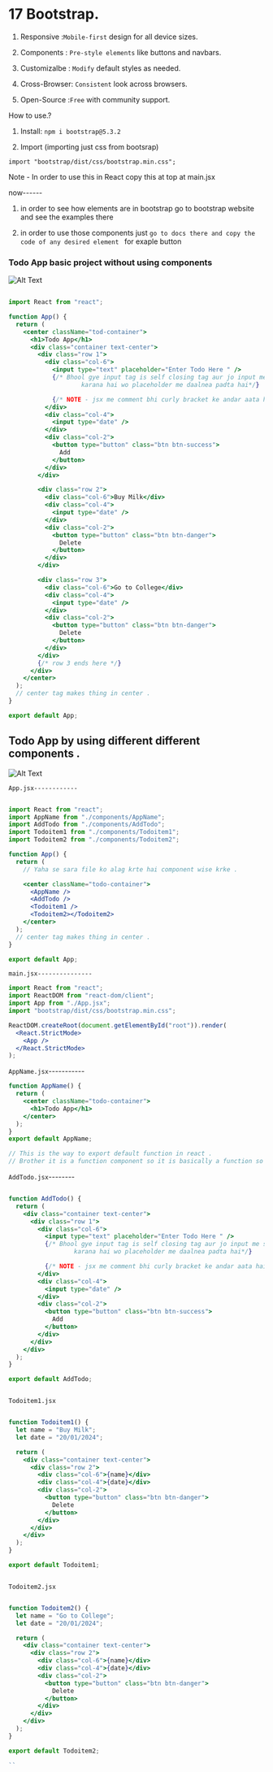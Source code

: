 
# 17 Bootstrap.

1) Responsive :`Mobile-first` design for all device sizes.

2) Components : `Pre-style elements` like buttons and navbars.

3) Customizalbe : `Modify` default styles as needed.

4) Cross-Browser: `Consistent` look across browsers.

5) Open-Source :`Free` with community support.


How to use.?

1) Install:
`npm i bootstrap@5.3.2`

2) Import (importing just css from bootsrap)

`import "bootstrap/dist/css/bootstrap.min.css";`


Note - In order to use this  in React copy this at top at main.jsx


now------


1) in order to see how elements are in bootstrap go to bootstrap website and see the examples there

2) in order to use those components just `go to docs there and copy the code of any desired element ` for exaple button 

 
### Todo App basic project without using components

![Alt Text](
https://github.com/rajvipulraj401/React/blob/main/React_notes/REACT_Full_Course/17-Bootstrap/Todoapp1st.png)


```jsx

import React from "react";

function App() {
  return (
    <center className="tod-container">
      <h1>Todo App</h1>
      <div class="container text-center">
        <div class="row 1">
          <div class="col-6">
            <input type="text" placeholder="Enter Todo Here " />
            {/* Bhool gye input tag is self closing tag aur jo input me show
                    karana hai wo placeholder me daalnea padta hai*/}

            {/* NOTE - jsx me comment bhi curly bracket ke andar aata hai  */}
          </div>
          <div class="col-4">
            <input type="date" />
          </div>
          <div class="col-2">
            <button type="button" class="btn btn-success">
              Add
            </button>
          </div>
        </div>

        <div class="row 2">
          <div class="col-6">Buy Milk</div>
          <div class="col-4">
            <input type="date" />
          </div>
          <div class="col-2">
            <button type="button" class="btn btn-danger">
              Delete
            </button>
          </div>
        </div>

        <div class="row 3">
          <div class="col-6">Go to College</div>
          <div class="col-4">
            <input type="date" />
          </div>
          <div class="col-2">
            <button type="button" class="btn btn-danger">
              Delete
            </button>
          </div>
        </div>
        {/* row 3 ends here */}
      </div>
    </center>
  );
  // center tag makes thing in center .
}

export default App;

```
## Todo App by using different different components .

 ![Alt Text](
https://github.com/rajvipulraj401/React/blob/main/React_notes/REACT_Full_Course/17-Bootstrap/Todoapp1st.png)


`App.jsx------------`
```jsx

import React from "react";
import AppName from "./components/AppName";
import AddTodo from "./components/AddTodo";
import Todoitem1 from "./components/Todoitem1";
import Todoitem2 from "./components/Todoitem2";

function App() {
  return (
    // Yaha se sara file ko alag krte hai component wise krke .

    <center className="todo-container">
      <AppName />
      <AddTodo />
      <Todoitem1 />
      <Todoitem2></Todoitem2>
    </center>
  );
  // center tag makes thing in center .
}

export default App;


```

`main.jsx---------------`
```jsx
import React from "react";
import ReactDOM from "react-dom/client";
import App from "./App.jsx";
import "bootstrap/dist/css/bootstrap.min.css";

ReactDOM.createRoot(document.getElementById("root")).render(
  <React.StrictMode>
    <App />
  </React.StrictMode>
);

```


`AppName.jsx`-----------
```jsx
function AppName() {
  return (
    <center className="todo-container">
      <h1>Todo App</h1>
    </center>
  );
}
export default AppName;

// This is the way to export default function in react .
// Brother it is a function component so it is basically a function so you have to return it .

```

`AddTodo.jsx`--------
```jsx

function AddTodo() {
  return (
    <div class="container text-center">
      <div class="row 1">
        <div class="col-6">
          <input type="text" placeholder="Enter Todo Here " />
          {/* Bhool gye input tag is self closing tag aur jo input me show
                  karana hai wo placeholder me daalnea padta hai*/}

          {/* NOTE - jsx me comment bhi curly bracket ke andar aata hai  */}
        </div>
        <div class="col-4">
          <input type="date" />
        </div>
        <div class="col-2">
          <button type="button" class="btn btn-success">
            Add
          </button>
        </div>
      </div>
    </div>
  );
}

export default AddTodo;



```


`Todoitem1.jsx`
```jsx

function Todoitem1() {
  let name = "Buy Milk";
  let date = "20/01/2024";

  return (
    <div class="container text-center">
      <div class="row 2">
        <div class="col-6">{name}</div>
        <div class="col-4">{date}</div>
        <div class="col-2">
          <button type="button" class="btn btn-danger">
            Delete
          </button>
        </div>
      </div>
    </div>
  );
}

export default Todoitem1;



```

`Todoitem2.jsx`

```jsx

function Todoitem2() {
  let name = "Go to College";
  let date = "20/01/2024";

  return (
    <div class="container text-center">
      <div class="row 2">
        <div class="col-6">{name}</div>
        <div class="col-4">{date}</div>
        <div class="col-2">
          <button type="button" class="btn btn-danger">
            Delete
          </button>
        </div>
      </div>
    </div>
  );
}

export default Todoitem2;

``
